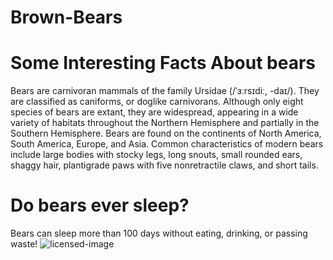 # Brown-Bears

# Some Interesting Facts About bears
Bears are carnivoran mammals of the family Ursidae (/ˈɜːrsɪdiː, -daɪ/). They are classified as caniforms,
or doglike carnivorans. Although only eight species of bears are extant, they are widespread, appearing in a wide variety 
of habitats throughout the Northern Hemisphere and partially in the Southern Hemisphere. Bears are found on the continents 
of North America, South America, Europe, and Asia. Common characteristics of modern bears include large bodies with stocky legs,
long snouts, small rounded ears, shaggy hair, 
plantigrade paws with five nonretractile claws, and short tails.

# Do bears ever sleep?
 Bears can sleep more than 100 days without eating, drinking, or passing waste!
 ![licensed-image](https://github.com/Ernest3688/Brown-Bears/assets/88985578/2bedabee-b031-420d-80b4-0611a8ce2bd1)
